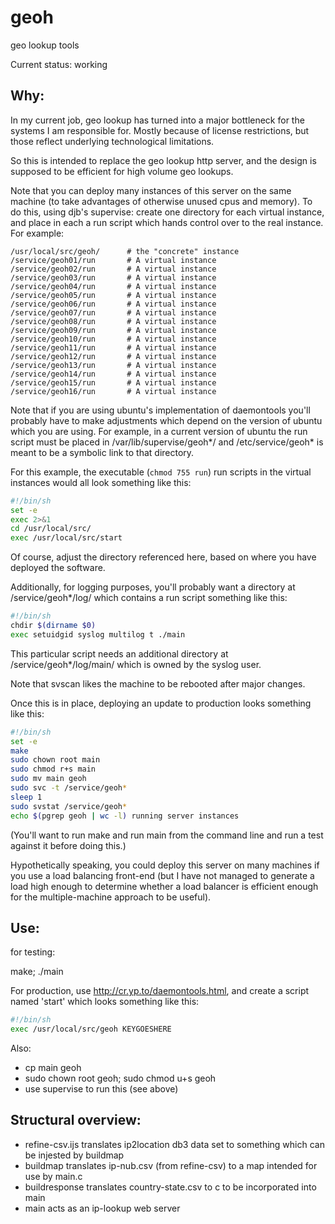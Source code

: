# geoh
geo lookup tools

Current status: working

Why:
---

In my current job, geo lookup has turned into a major bottleneck for the systems I am responsible for. Mostly because of license restrictions, but those reflect underlying technological limitations.

So this is intended to replace the geo lookup http server, and the design is supposed to be efficient for high volume geo lookups.

Note that you can deploy many instances of this server on the same machine (to take advantages of otherwise unused cpus and memory). To do this, using djb's supervise: create one directory for each virtual instance, and place in each a run script which hands control over to the real instance. For example:

    /usr/local/src/geoh/      # the "concrete" instance
    /service/geoh01/run       # A virtual instance
    /service/geoh02/run       # A virtual instance
    /service/geoh03/run       # A virtual instance
    /service/geoh04/run       # A virtual instance
    /service/geoh05/run       # A virtual instance
    /service/geoh06/run       # A virtual instance
    /service/geoh07/run       # A virtual instance
    /service/geoh08/run       # A virtual instance
    /service/geoh09/run       # A virtual instance
    /service/geoh10/run       # A virtual instance
    /service/geoh11/run       # A virtual instance
    /service/geoh12/run       # A virtual instance
    /service/geoh13/run       # A virtual instance
    /service/geoh14/run       # A virtual instance
    /service/geoh15/run       # A virtual instance
    /service/geoh16/run       # A virtual instance

Note that if you are using ubuntu's implementation of daemontools you'll probably have to make adjustments which depend on the version of ubuntu which you are using. For example, in a current version of ubuntu the run script must be placed in /var/lib/supervise/geoh\*/ and /etc/service/geoh\* is meant to be a symbolic link to that directory.

For this example, the executable (```chmod 755 run```) run scripts in the virtual instances would all look something like this:

```sh
#!/bin/sh
set -e
exec 2>&1
cd /usr/local/src/
exec /usr/local/src/start
```

Of course, adjust the directory referenced here, based on where you have deployed the software.

Additionally, for logging purposes, you'll probably want a directory at /service/geoh\*/log/ which contains a run script something like this:

```sh
#!/bin/sh
chdir $(dirname $0)
exec setuidgid syslog multilog t ./main
```

This particular script needs an additional directory at /service/geoh\*/log/main/ which is owned by the syslog user.

Note that svscan likes the machine to be rebooted after major changes. 

Once this is in place, deploying an update to production looks something like this:

```sh
#!/bin/sh
set -e
make
sudo chown root main
sudo chmod r+s main
sudo mv main geoh
sudo svc -t /service/geoh*
sleep 1
sudo svstat /service/geoh*
echo $(pgrep geoh | wc -l) running server instances
```

(You'll want to run make and run main from the command line and run a test against it before doing this.)

Hypothetically speaking, you could deploy this server on many machines if you use a load balancing front-end (but I have not managed to generate a load high enough to determine whether a load balancer is efficient enough for the multiple-machine approach to be useful).

Use:
---

for testing:

make; ./main 

For production, use http://cr.yp.to/daemontools.html, and create a script named 'start' which looks something like this:

```sh
#!/bin/sh
exec /usr/local/src/geoh KEYGOESHERE
```

Also:
* cp main geoh
* sudo chown root geoh; sudo chmod u+s geoh
* use supervise to run this (see above)

Structural overview:
-------------------

* refine-csv.ijs translates ip2location db3 data set to something which can be injested by buildmap
* buildmap translates ip-nub.csv (from refine-csv) to a map intended for use by main.c
* buildresponse translates country-state.csv to c to be incorporated into main
* main acts as an ip-lookup web server

